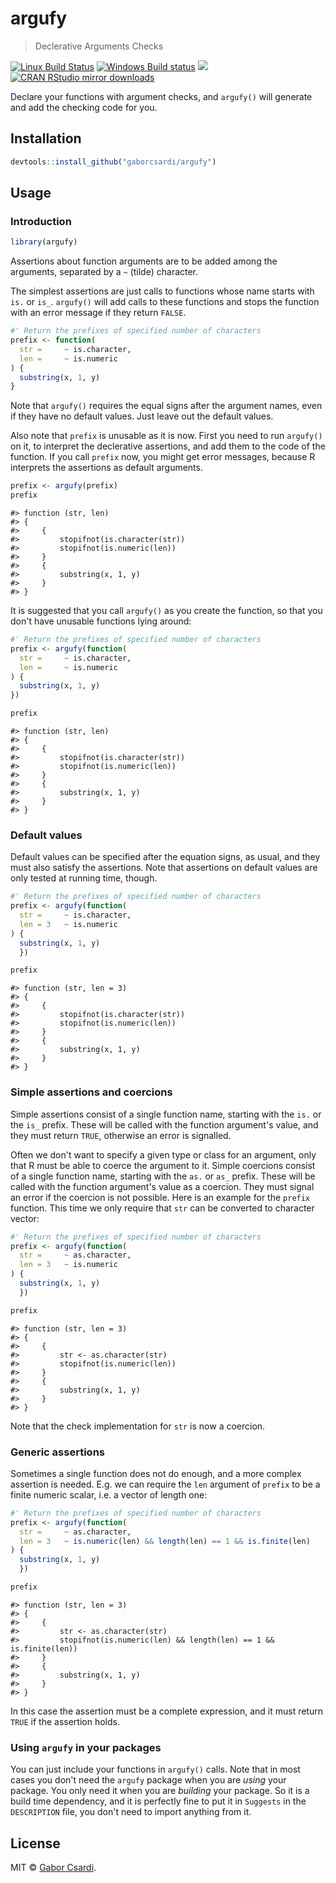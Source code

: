 


# argufy

> Declerative Arguments Checks

[![Linux Build Status](https://travis-ci.org/gaborcsardi/argufy.svg?branch=master)](https://travis-ci.org/gaborcsardi/argufy)
[![Windows Build status](https://ci.appveyor.com/api/projects/status/github/gaborcsardi/argufy?svg=true)](https://ci.appveyor.com/project/gaborcsardi/argufy)
[![](http://www.r-pkg.org/badges/version/argufy)](http://www.r-pkg.org/pkg/argufy)
[![CRAN RStudio mirror downloads](http://cranlogs.r-pkg.org/badges/argufy)](http://www.r-pkg.org/pkg/argufy)


Declare your functions with argument checks, and `argufy()` will generate
and add the checking code for you.

## Installation


```r
devtools::install_github("gaborcsardi/argufy")
```

## Usage

### Introduction


```r
library(argufy)
```

Assertions about function arguments are to be added among the arguments,
separated by a `~` (tilde) character.

The simplest assertions are just calls to functions whose name starts with
`is.` or `is_`. `argufy()` will add calls to these functions and stops the
function with an error message if they return `FALSE`.


```r
#' Return the prefixes of specified number of characters
prefix <- function(
  str =     ~ is.character,
  len =     ~ is.numeric
) {
  substring(x, 1, y)
}
```

Note that `argufy()` requires the equal signs after the argument names,
even if they have no default values. Just leave out the default values.

Also note that `prefix` is unusable as it is now. First you need to run
`argufy()` on it, to interpret the declerative assertions, and add them
to the code of the function. If you call `prefix` now, you might get
error messages, because R interprets the assertions as default arguments.


```r
prefix <- argufy(prefix)
prefix
```

```
#> function (str, len) 
#> {
#>     {
#>         stopifnot(is.character(str))
#>         stopifnot(is.numeric(len))
#>     }
#>     {
#>         substring(x, 1, y)
#>     }
#> }
```

It is suggested that you call `argufy()` as you create the function,
so that you don't have unusable functions lying around:


```r
#' Return the prefixes of specified number of characters
prefix <- argufy(function(
  str =     ~ is.character,
  len =     ~ is.numeric
) {
  substring(x, 1, y)
})

prefix
```

```
#> function (str, len) 
#> {
#>     {
#>         stopifnot(is.character(str))
#>         stopifnot(is.numeric(len))
#>     }
#>     {
#>         substring(x, 1, y)
#>     }
#> }
```

### Default values

Default values can be specified after the equation signs, as usual,
and they must also satisfy the assertions. Note that assertions
on default values are only tested at running time, though.


```r
#' Return the prefixes of specified number of characters
prefix <- argufy(function(
  str =     ~ is.character,
  len = 3   ~ is.numeric
) {
  substring(x, 1, y)
  })

prefix
```

```
#> function (str, len = 3) 
#> {
#>     {
#>         stopifnot(is.character(str))
#>         stopifnot(is.numeric(len))
#>     }
#>     {
#>         substring(x, 1, y)
#>     }
#> }
```

### Simple assertions and coercions

Simple assertions consist of a single function name, starting with the
`is.` or the `is_` prefix. These will be called with the function
argument's value, and they must return `TRUE`, otherwise an error
is signalled.

Often we don't want to specify a given type or class for an argument,
only that R must be able to coerce the argument to it. Simple coercions
consist of a single function name, starting with the `as.` or `as_` prefix.
These will be called with the function argument's value as a coercion.
They must signal an error if the coercion is not possible. Here is an
example for the `prefix` function. This time we only require that `str`
can be converted to character vector:


```r
#' Return the prefixes of specified number of characters
prefix <- argufy(function(
  str =     ~ as.character,
  len = 3   ~ is.numeric
) {
  substring(x, 1, y)
  })

prefix
```

```
#> function (str, len = 3) 
#> {
#>     {
#>         str <- as.character(str)
#>         stopifnot(is.numeric(len))
#>     }
#>     {
#>         substring(x, 1, y)
#>     }
#> }
```

Note that the check implementation for `str` is now a coercion.

### Generic assertions

Sometimes a single function does not do enough, and a more complex
assertion is needed. E.g. we can require the `len` argument of `prefix`
to be a finite numeric scalar, i.e. a vector of length one:


```r
#' Return the prefixes of specified number of characters
prefix <- argufy(function(
  str =     ~ as.character,
  len = 3   ~ is.numeric(len) && length(len) == 1 && is.finite(len)
) {
  substring(x, 1, y)
  })

prefix
```

```
#> function (str, len = 3) 
#> {
#>     {
#>         str <- as.character(str)
#>         stopifnot(is.numeric(len) && length(len) == 1 && is.finite(len))
#>     }
#>     {
#>         substring(x, 1, y)
#>     }
#> }
```

In this case the assertion must be a complete expression, and it
must return `TRUE` if the assertion holds.

### Using `argufy` in your packages

You can just include your functions in `argufy()` calls. Note that in most
cases you don't need the `argufy` package when you are _using_ your
package. You only need it when you are _building_ your package. So it is a
build time dependency, and it is perfectly fine to put it in
`Suggests` in the `DESCRIPTION` file, you don't need to import anything
from it.

## License

MIT © [Gabor Csardi](https://github.com/gaborcsardi).
